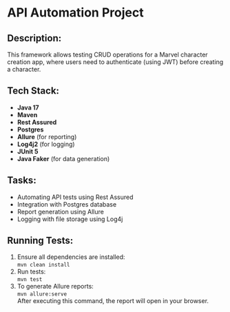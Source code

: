 # API Automation Project

## Description:
This framework allows testing CRUD operations for a Marvel character creation app, where users need to authenticate (using JWT) before creating a character.

## Tech Stack:
- **Java 17**
- **Maven**
- **Rest Assured**
- **Postgres**
- **Allure** (for reporting)
- **Log4j2** (for logging)
- **JUnit 5**
- **Java Faker** (for data generation)

## Tasks:
- Automating API tests using Rest Assured
- Integration with Postgres database
- Report generation using Allure
- Logging with file storage using Log4j

## Running Tests:
1. Ensure all dependencies are installed:  
   `mvn clean install`
2. Run tests:  
   `mvn test`
3. To generate Allure reports:  
   `mvn allure:serve`  
   After executing this command, the report will open in your browser.
